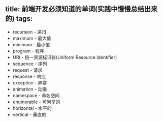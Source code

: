 title: 前端开发必须知道的单词(实践中慢慢总结出来的)
tags:
---
* recursion - 递归
* maximum - 最大值
* minimum - 最小值
* program - 程序
* URI - 统一资源标识符(Uniform Resource Identifier)
* sequence - 序列
* request - 请求
* response - 响应
* exception - 异常
* animation - 动画
* namespace - 命名空间
* enumerable - 可列举的
* horizontal - 水平的
* vertical - 垂直的


